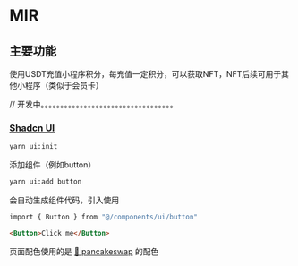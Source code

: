 # MIR
## 主要功能
使用USDT充值小程序积分，每充值一定积分，可以获取NFT，NFT后续可用于其他小程序（类似于会员卡）





// 开发中。。。。。。。。。。。。。。。。。。。。。。。。。。。。。。。。。。



### [Shadcn UI](https://ui.shadcn.com/docs)




```bash
yarn ui:init
```

添加组件（例如button）
```bash
yarn ui:add button
```

会自动生成组件代码，引入使用
```bash
import { Button } from "@/components/ui/button"
```
```html
<Button>Click me</Button>
``` 

 页面配色使用的是 [🐰 pancakeswap](https://pancakeswap.finance/colors) 的配色

